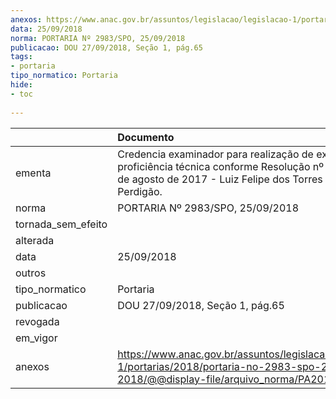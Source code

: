 ```yaml
---
anexos: https://www.anac.gov.br/assuntos/legislacao/legislacao-1/portarias/2018/portaria-no-2983-spo-25-09-2018/@@display-file/arquivo_norma/PA2018-2983.pdf
data: 25/09/2018
norma: PORTARIA Nº 2983/SPO, 25/09/2018
publicacao: DOU 27/09/2018, Seção 1, pág.65
tags:
- portaria
tipo_normatico: Portaria
hide: 
- toc 
 
---
```


|                    | Documento                                                                                                                                                              |
|:-------------------|:-----------------------------------------------------------------------------------------------------------------------------------------------------------------------|
| ementa             | Credencia examinador para realização de exames de proficiência técnica conforme Resolução nº 444, de 24 de agosto de 2017 - Luiz Felipe dos Torres e Delgado Perdigão. |
| norma              | PORTARIA Nº 2983/SPO, 25/09/2018                                                                                                                                       |
| tornada_sem_efeito |                                                                                                                                                                        |
| alterada           |                                                                                                                                                                        |
| data               | 25/09/2018                                                                                                                                                             |
| outros             |                                                                                                                                                                        |
| tipo_normatico     | Portaria                                                                                                                                                               |
| publicacao         | DOU 27/09/2018, Seção 1, pág.65                                                                                                                                        |
| revogada           |                                                                                                                                                                        |
| em_vigor           |                                                                                                                                                                        |
| anexos             | https://www.anac.gov.br/assuntos/legislacao/legislacao-1/portarias/2018/portaria-no-2983-spo-25-09-2018/@@display-file/arquivo_norma/PA2018-2983.pdf                   |